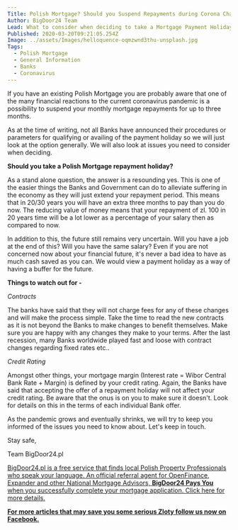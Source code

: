 ```yaml
---
Title: Polish Mortgage? Should you Suspend Repayments during Corona Chaos?
Author: BigDoor24 Team
Lead: What to consider when deciding to take a Mortgage Payment Holiday
Published: 2020-03-20T09:21:05.254Z
Image: ../assets/Images/helloquence-oqmzwnd3thu-unsplash.jpg
Tags:
  - Polish Mortgage
  - General Information
  - Banks
  - Coronavirus
---
```

If you have an existing Polish Mortgage you are probably aware that one of the many financial reactions to the current coronavirus pandemic is a possibility to suspend your monthly mortgage repayments for up to three months.

As at the time of writing, not all Banks have announced their procedures or parameters for qualifying or availing of the payment holiday so we will just look at the option generally. We will also look at issues you need to consider when deciding.

**Should you take a Polish Mortgage repayment holiday?**

As a stand alone question, the answer is a resounding yes. This is one of the easier things the Banks and Government can do to alleviate suffering in the economy as they will just extend your repayment period. This means that in 20/30 years you will have an extra three months to pay than you do now. The reducing value of money means that your repayment of zl. 100 in 20 years time will be a lot lower as a percentage of your salary then as compared to now.

In addition to this, the future still remains very uncertain. Will you have a job at the end of this? Will you have the same salary? Even if you are not concerned now about your financial future, it's never a bad idea to have as much cash saved as you can.  We would view a payment holiday as a way of having a buffer for the future.

**Things to watch out for -** 

*Contracts*

The banks have said that they will not charge fees for any of these changes and will make the process simple. Take the time to read the new contracts as it is not beyond the Banks to make changes to benefit themselves. Make sure you are happy with any changes they make to your terms. After the last recession, many Banks worldwide played fast and loose with contract changes regarding fixed rates etc..

*Credit Rating*

Amongst other things, your mortgage margin (Interest rate = Wibor Central Bank Rate + Margin) is defined by your credit rating. Again, the Banks have said that accepting the offer of a repayment holiday will not affect your credit rating. Be aware that the onus is on you to make sure it doesn't. Look for details on this in the terms of each individual Bank offer.

As the pandemic grows and eventually shrinks, we will try to keep you informed of the issues you need to know about. Let's keep in touch.

Stay safe,

Team BigDoor24.pl

[BigDoor24.pl is a free service that finds local Polish Property Professionals who speak your language. An official referral agent for OpenFinance, Expander and other National Mortgage Advisors, **BigDoor24 Pays You** when you successfully complete your mortgage application. Click here for more details.](https://bigdoor24.pl/)[](https://www.facebook.com/bigdoor24/)

**[For more articles that may save you some serious Zloty follow us now on Facebook.](https://www.facebook.com/bigdoor24/)**